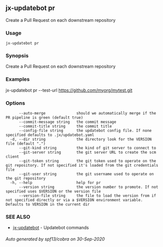 ## jx-updatebot pr

Create a Pull Request on each downstream repository

### Usage

```
jx-updatebot pr
```

### Synopsis

Create a Pull Request on each downstream repository

### Examples

  jx-updatebot pr --test-url https://github.com/myorg/mytest.git

### Options

```
      --auto-merge              should we automatically merge if the PR pipeline is green (default true)
      --commit-message string   the commit message
      --commit-title string     the commit title
      --config-file string      the updatebot config file. If none specified defaults to .jx/updatebot.yaml
  -d, --dir string              the directory look for the VERSION file (default ".")
      --git-kind string         the kind of git server to connect to
      --git-server string       the git server URL to create the scm client
      --git-token string        the git token used to operate on the git repository. If not specified it's loaded from the git credentials file
      --git-user string         the git username used to operate on the git repository
  -h, --help                    help for pr
      --version string          the version number to promote. If not specified uses $VERSION or the version file
      --version-file string     the file to load the version from if not specified directly or via a $VERSION environment variable. Defaults to VERSION in the current dir
```

### SEE ALSO

* [jx-updatebot](jx-updatebot.md)	 - Updatebot commands

###### Auto generated by spf13/cobra on 30-Sep-2020
